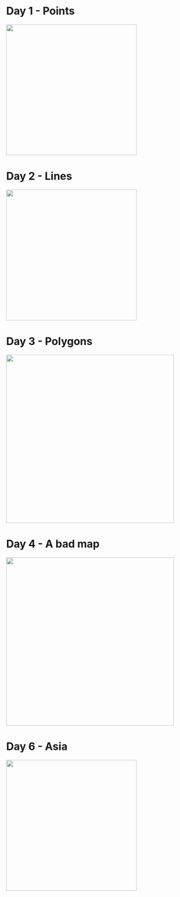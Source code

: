 # Day 1 - Points

<img src="https://github.com/Lisa-Ho/30-day-map-challenge/assets/50448656/a7ddda02-6f3e-40f2-ab6b-28ca4a63f0ee" width="350">


# Day 2 - Lines

<img src="https://github.com/Lisa-Ho/30-day-map-challenge/assets/50448656/443c6cce-66f8-48bd-acfa-2dd2657a850c" width="350">

# Day 3 - Polygons

<img src="https://github.com/Lisa-Ho/30-day-map-challenge/assets/50448656/c91129ce-74f4-4c3e-8c5d-e64a3abe587e" width="450">

# Day 4 - A bad map

<img src="https://github.com/Lisa-Ho/30-day-map-challenge/assets/50448656/a5c9acad-7e41-4213-a9ec-b55655937fe3" width="450">

# Day 6 - Asia

<img src="https://github.com/Lisa-Ho/30-day-map-challenge/assets/50448656/a7b064a5-1eab-4c63-b187-35cb1f030860" width="350">


